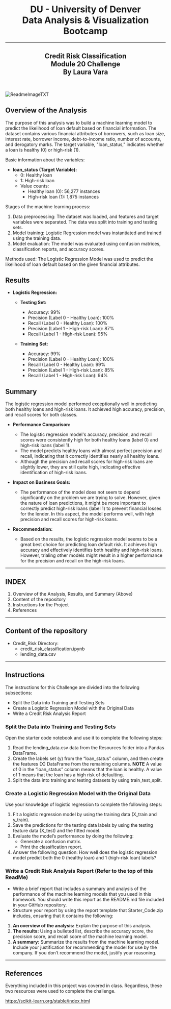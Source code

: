 <h1 align="center">DU - University of Denver<br/>
Data Analysis & Visualization Bootcamp<br/></h1>

--------------------------------

<h2 align="center">Credit Risk Classification<br/>
Module 20 Challenge
<br/>
By Laura Vara</h2><br/>

![ReadmeImageTXT](https://github.com/vara-co/credit-risk-classification/assets/152572519/6ded1a3f-1bdb-4fc4-9879-c8ff8e56bc6d)


## Overview of the Analysis
The purpose of this analysis was to build a machine learning model to predict the likelihood of loan default based on financial information. The dataset contains various financial attributes of borrowers, such as loan size, interest rate, borrower income, debt-to-income ratio, number of accounts, and derogatory marks. The target variable, "loan_status," indicates whether a loan is healthy (0) or high-risk (1).

Basic information about the variables:

* **loan_status (Target Variable):**
  * 0: Healthy loan
  * 1: High-risk loan
  * Value counts:
    * Healthy loan (0): 56,277 instances
    * High-risk loan (1): 1,875 instances

Stages of the machine learning process:

1. Data preprocessing: The dataset was loaded, and features and target variables were separated. The data was split into training and testing sets.
2. Model training: Logistic Regression model was instantiated and trained using the training data.
3. Model evaluation: The model was evaluated using confusion matrices, classification reports, and accuracy scores.

Methods used:
The Logistic Regression Model was used to predict the likelihood of loan default based on the given financial attributes.

## Results
* **Logistic Regression:**
  * **Testing Set:**
    * Accuracy: 99%
    * Precision (Label 0 - Healthy Loan): 100%
    * Recall (Label 0 - Healthy Loan): 100%
    * Precision (Label 1 - High-risk Loan): 87%
    * Recall (Label 1 - High-risk Loan): 95%

  * **Training Set:**
    * Accuracy: 99%
    * Precision (Label 0 - Healthy Loan): 100%
    * Recall (Label 0 - Healthy Loan): 99%
    * Precision (Label 1 - High-risk Loan): 85%
    * Recall (Label 1 - High-risk Loan): 94%


## Summary
The logistic regression model performed exceptionally well in predicting both healthy loans and high-risk loans. It achieved high accuracy, precision, and recall scores for both classes.

* **Performance Comparison:**
  * The logistic regression model's accuracy, precision, and recall scores were consistently high for both healthy loans (label 0) and high-risk loans (label 1).
  * The model predicts healthy loans with almost perfect precision and recall, indicating that it correctly identifies nearly all healthy loans.
  * Although the precision and recall scores for high-risk loans are slightly lower, they are still quite high, indicating effective identification of high-risk loans.

* **Impact on Business Goals:**
  * The performance of the model does not seem to depend significantly on the problem we are trying to solve. However, given the nature of loan predictions, it might be more important to correctly predict high-risk loans (label 1) to prevent financial losses for the lender. In this aspect, the model performs well, with high precision and recall scores for high-risk loans.

* **Recommendation:**
  * Based on the results, the logistic regression model seems to be a great best choice for predicting loan default risk. It achieves high accuracy and effectively identifies both healthy and high-risk loans. However, trialing other models might result in a higher performance for the precision and recall on the high-risk loans.


---------------------------------
INDEX
---------------------------------
1. Overview of the Analysis, Results, and Summary (Above)
2. Content of the repository
3. Instructions for the Project
4. References

---------------------------------
Content of the repository
---------------------------------
- Credit_Risk Directory:
  - credit_risk_classification.ipynb
  - lending_data.csv

----------------------------------
Instructions
----------------------------------

The instructions for this Challenge are divided into the following subsections:
* Split the Data into Training and Testing Sets
* Create a Logistic Regression Model with the Original Data
* Write a Credit Risk Analysis Report

### Split the Data into Training and Testing Sets
Open the starter code notebook and use it to complete the following steps:
1. Read the lending_data.csv data from the Resources folder into a Pandas DataFrame.
2. Create the labels set (y) from the “loan_status” column, and then create the features (X) DataFrame from the remaining columns.
**NOTE**
A value of 0 in the “loan_status” column means that the loan is healthy. A value of 1 means that the loan has a high risk of defaulting.
3. Split the data into training and testing datasets by using train_test_split.

### Create a Logistic Regression Model with the Original Data
Use your knowledge of logistic regression to complete the following steps:
1. Fit a logistic regression model by using the training data (X_train and y_train).
2. Save the predictions for the testing data labels by using the testing feature data (X_test) and the fitted model.
3. Evaluate the model’s performance by doing the following:
    * Generate a confusion matrix.
    * Print the classification report.
4. Answer the following question: How well does the logistic regression model predict both the 0 (healthy loan) and 1 (high-risk loan) labels?

### Write a Credit Risk Analysis Report (Refer to the top of this ReadMe)
- Write a brief report that includes a summary and analysis of the performance of the machine learning models that you used in this homework. You should write this report as the README.md file included in your GitHub repository.
- Structure your report by using the report template that Starter_Code.zip includes, ensuring that it contains the following:
1. **An overview of the analysis:** Explain the purpose of this analysis.
2. **The results:** Using a bulleted list, describe the accuracy score, the precision score, and recall score of the machine learning model.
3. **A summary:** Summarize the results from the machine learning model. Include your justification for recommending the model for use by the company. If you don’t recommend the model, justify your reasoning.

------------------------------------
References
------------------------------------
Everything included in this project was covered in class. Regardless, these two resources were used to complete the challenge.

https://scikit-learn.org/stable/index.html 





